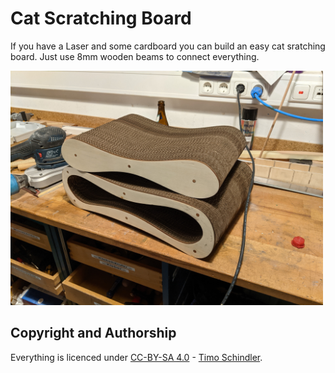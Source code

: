 # Cat Scratching Board

If you have a Laser and some cardboard you can build an easy cat sratching board. Just use 8mm wooden beams to connect everything.

<img src="cat-scratching-board.jpg" width=500px alt="Cat scratching board">

## Copyright and Authorship
Everything is licenced under [CC-BY-SA 4.0](https://creativecommons.org/licenses/by-sa/4.0/) - [Timo Schindler](https://www.timoschindler.de).
